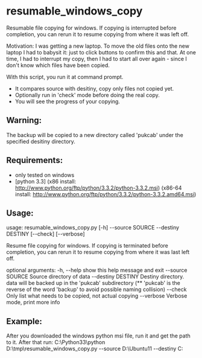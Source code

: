 resumable_windows_copy
======================

Resumable file copying for windows. If copying is interrupted before completion, 
you can rerun it to resume copying from where it was left off.

Motivation:
I was getting a new laptop. To move the old files onto the new laptop I had to babysit it: 
just to click buttons to confirm this and that. At one time, I had to interrupt my copy, 
then I had to start all over again - since I don't know which files have been copied.

With this script, you run it at command prompt.
* It compares source with desitiny, copy only files not copied yet.
* Optionally run in 'check' mode before doing the real copy.
* You will see the progress of your copying.

Warning:
----------------------
The backup will be copied to a new directory called 'pukcab' under the specified desitiny
directory.

Requirements:
----------------------
* only tested on windows
* [python 3.3] (x86 install: http://www.python.org/ftp/python/3.3.2/python-3.3.2.msi)
             (x86-64 install: http://www.python.org/ftp/python/3.3.2/python-3.3.2.amd64.msi)

Usage:
----------------------
usage: resumable_windows_copy.py [-h] --source SOURCE --destiny DESTINY
                                 [--check] [--verbose]

Resume file copying for windows. If copying is terminated before
completion, you can rerun it to resume copying from where it was last left
off.

optional arguments:
  -h, --help         show this help message and exit
  --source SOURCE    Source directory of data
  --destiny DESTINY  Destiny directory. data will be backed up in the 'pukcab'
                     subdirectory (** 'pukcab' is the reverse of the word
                     'backup' to avoid possible naming collision)
  --check            Only list what needs to be copied, not actual copying
  --verbose          Verbose mode, print more info

Example:
---------------------
After you downloaded the windows python msi file, run it and get the path to it. After that run:
C:\Python33\python D:\tmp\resumable_windows_copy.py --source D:\Ubuntu11 --destiny C:

#
